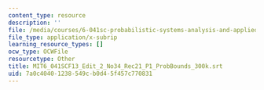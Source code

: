 ```yaml
---
content_type: resource
description: ''
file: /media/courses/6-041sc-probabilistic-systems-analysis-and-applied-probability-fall-2013/7a0c40401238549cb0d45f457c770831_MIT6_041SCF13_Edit_2_No34_Rec21_P1_ProbBounds_300k.vtt
file_type: application/x-subrip
learning_resource_types: []
ocw_type: OCWFile
resourcetype: Other
title: MIT6_041SCF13_Edit_2_No34_Rec21_P1_ProbBounds_300k.srt
uid: 7a0c4040-1238-549c-b0d4-5f457c770831
---
```

